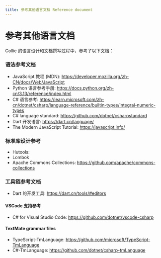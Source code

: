 ```yaml
---
title: 参考其他语言文档 Reference document
---
```


# 参考其他语言文档

Collie 的语言设计和文档撰写过程中，参考了以下文档：

### 语法参考文档

- JavaScript 教程 (MDN): https://developer.mozilla.org/zh-CN/docs/Web/JavaScript
- Python 语言参考手册: https://docs.python.org/zh-cn/3.13/reference/index.html
- C# 语言参考: https://learn.microsoft.com/zh-cn/dotnet/csharp/language-reference/builtin-types/integral-numeric-types
- C# language standard: https://github.com/dotnet/csharpstandard
- Dart 开发语言: https://dart.cn/language/
- The Modern JavaScript Tutorial: https://javascript.info/

### 标准库设计参考
- Hutools:
- Lombok
- Apache Commons Collections: https://github.com/apache/commons-collections

### 工具链参考文档

- Dart 的开发工具: https://dart.cn/tools/#editors

#### VSCode 支持参考

- C# for Visual Studio Code: https://github.com/dotnet/vscode-csharp

#### TextMate grammar files

- TypeScript-TmLanguage: https://github.com/microsoft/TypeScript-TmLanguage
- C#-TmLanguage: https://github.com/dotnet/csharp-tmLanguage
